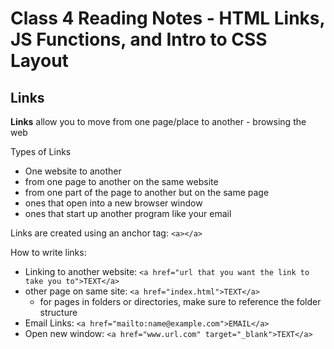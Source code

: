 # Class 4 Reading Notes - HTML Links, JS Functions, and Intro to CSS Layout

## Links

**Links** allow you to move from one page/place to another - browsing the web

Types of Links
- One website to another 
- from one page to another on the same website
- from one part of the page to another but on the same page
- ones that open into a new browser window
- ones that start up another program like your email

Links are created using an anchor tag: `<a></a>`

How to write links:

- Linking to another website: `<a href="url that you want the link to take you to">TEXT</a>`
- other page on same site: `<a href="index.html">TEXT</a>`
  - for pages in folders or directories, make sure to reference the folder structure
- Email Links: `<a href="mailto:name@example.com">EMAIL</a>`
- Open new window: `<a href="www.url.com" target="_blank">TEXT</a>`

